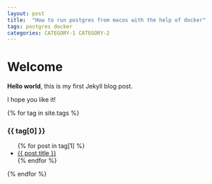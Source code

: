 ```yaml
---
layout: post
title:  "How to run postgres from macos with the help of docker"
tags: postgres docker
categories: CATEGORY-1 CATEGORY-2
---
```


# Welcome

**Hello world**, this is my first Jekyll blog post.

I hope you like it!

{% for tag in site.tags %}
  <h3>{{ tag[0] }}</h3>
  <ul>
    {% for post in tag[1] %}
      <li><a href="{{ post.url }}">{{ post.title }}</a></li>
    {% endfor %}
  </ul>
{% endfor %}